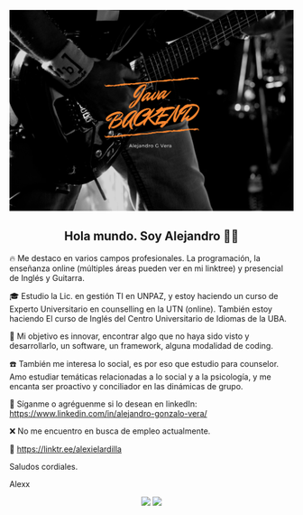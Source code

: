 ![imagen de portada Github](AlexxbackendJava.png)

<h2 align="center">Hola mundo. Soy Alejandro 👋🤓</h2>
<p align="center">

🔥 Me destaco en varios campos profesionales. La programación, la enseñanza online (múltiples áreas pueden ver en mi linktree) y presencial de Inglés y Guitarra. 

🎓 Estudio la Lic. en gestión TI en UNPAZ, y estoy haciendo un curso de Experto Universitario en counselling en la UTN (online). También estoy haciendo El curso de Inglés del Centro Universitario de Idiomas de la UBA. 

🚀 Mi objetivo es innovar, encontrar algo que no haya sido visto y desarrollarlo, un software, un framework, alguna modalidad de coding. 

☎️ También me interesa lo social, es por eso que estudio para counselor. Amo estudiar temáticas relacionadas a lo social y a la psicología, y me encanta ser proactivo y conciliador en las dinámicas de grupo.

💎 Síganme o agréguenme si lo desean en linkedIn: https://www.linkedin.com/in/alejandro-gonzalo-vera/

❌ No me encuentro en busca de empleo actualmente.

💯 https://linktr.ee/alexielardilla

Saludos cordiales.

Alexx</p>


<p align="center">
  <img height="180em" src="https://github-readme-stats.vercel.app/api?username=AlexielArdilla&show_icons=true&hide_border=true&&count_private=true&include_all_commits=true" />
  <img height="180em" src="https://github-readme-stats.vercel.app/api/top-langs/?username=AlexielArdilla&exclude_repo=KNN-Image-Classification&show_icons=true&hide_border=true&layout=compact&langs_count=8"/>
</p>


  <!--<h1 align="center">:computer: <a href="https://alexielardilla.github.io/portfolio-ale-vera/" target="_blank">Mi portfolio</a></h1>

**AlexielArdilla/AlexielArdilla** is a ✨ _special_ ✨ repository because its `README.md` (this file) appears on your GitHub profile.

Here are some ideas to get you started:

- 🔭 I’m currently working on ...
- 🌱 I’m currently learning ...
- 👯 I’m looking to collaborate on ...
- 🤔 I’m looking for help with ...
- 💬 Ask me about ...
- 📫 How to reach me: ...
- 😄 Pronouns: ...
- ⚡ Fun fact: ...
-->
